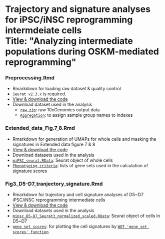 # Trajectory and signature analyses for iPSC/iNSC reprogramming intermdeiate cells<br>Title: "Analyzing intermediate populations during OSKM-mediated reprogramming"


### Preprocessing.Rmd
* Rmarkdown for loading raw dataset & quality control
* `Seurat v2.3.x` is required.
* [View & download the code](https://github.com/jeongminha90/scRNAseq/blob/main/Preprocessing.Rmd)
* Download dataset used in the analysis
  * [`raw.zip`](https://figshare.com/s/ecf794cfe2776980f4de): raw 10xGenomics output data
  * [`Aggregation`](https://github.com/jeongminha90/scRNAseq/blob/main/aggregation_csv.csv): to assign sample group names to indexes



### Extended_data_Fig.7_8.Rmd
* Rmarkdown for generation of UMAPs for whole cells and masking the signatures in Extended data figure 7 & 8
* [View & download the code](https://github.com/jeongminha90/scRNAseq/blob/main/Extended%20Data%20Fig.7%2C8.Rmd)
* Download datasets used in the analysis
 * [`miPSC_seurat.RData`](https://figshare.com/s/2d5e45d42f50dc3c6d9c): Seurat object of whole cells
 * [`Phenotyping criteria`](https://github.com/jeongminha90/scRNAseq/blob/main/Phenotyping%20Criteria.csv): lists of gene sets used in the calculation of signature scores



### Fig3_D5-D7_tranjectory_signature.Rmd
* Rmarkdown for trajectory and cell signature analyses of D5~D7 iPSC/iNSC reprogramming intermediate cells
* [View & download the code](https://github.com/jeongminha90/scRNAseq/blob/main/Fig3_D5-D7_trajectory_signature.Rmd)
* Download datasets used in the analysis
 * [`mipsc_D5-D7_Seurat3_normalized_scaled.RData`](https://figshare.com/articles/dataset/D5-D7_mipsc_normalized_scaled/13383191): Seurat object of cells in D5~D7
 * [`gene set scores`](https://figshare.com/articles/dataset/gene_set_scores_csv/13383212): for plotting the cell signatures by [`WOT 'gene set scores' function`](https://broadinstitute.github.io/wot/cli_documentation/).

